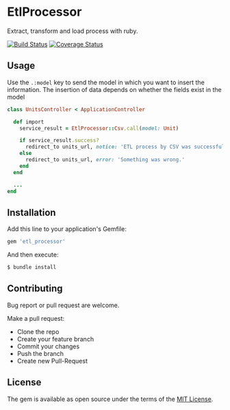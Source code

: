 # EtlProcessor

Extract, transform and load process with ruby.

[![Build Status](https://travis-ci.org/armando1339/etl_processor.svg?branch=master)](https://travis-ci.org/armando1339/etl_processor) [![Coverage Status](https://coveralls.io/repos/github/armando1339/etl_processor/badge.svg?branch=master)](https://coveralls.io/github/armando1339/etl_processor?branch=master)

## Usage

Use the `.:model` key to send the model in which you want to insert the information.
The insertion of data depends on whether the fields exist in the model

```ruby
class UnitsController < ApplicationController

  def import
    service_result = EtlProcessor::Csv.call(model: Unit)

    if service_result.success?
      redirect_to units_url, notice: 'ETL process by CSV was successfully.'
    else
      redirect_to units_url, error: 'Something was wrong.'
    end
  end

  ...
end
```

## Installation
Add this line to your application's Gemfile:

```ruby
gem 'etl_processor'
```

And then execute:
```bash
$ bundle install
```

## Contributing

Bug report or pull request are welcome.

Make a pull request:

- Clone the repo
- Create your feature branch
- Commit your changes
- Push the branch
- Create new Pull-Request

## License

The gem is available as open source under the terms of the [MIT License](https://opensource.org/licenses/MIT).
